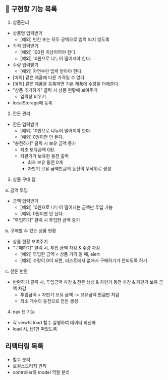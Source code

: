 ## 📌 구현할 기능 목록

1. 상품관리

- 상품명 입력받기
  - [예외] 빈칸 또는 모두 공백으로 입력 되지 않도록
- 가격 입력받기
  - [예외] 100원 이상이어야 한다.
  - [예외] 10원으로 나누어 떨어져야 한다.
- 수량 입력받기
  - [예외] 자연수만 입력 받아야 한다.
- [예외] 같은 제품에 다른 가격일 수 없다.
- [예외] 같은 제품을 등록하면 기본 제품에 수량을 더해준다.
- "상품 추가하기" 클릭 시 상품 현황에 보여주기
  - 입력창 비우기
- localStorage에 등록

2. 잔돈 관리

- 잔돈 입력받기
  - [예외] 10원으로 나누어 떨어져야 한다.
  - [예외] 0원이면 안 된다.
- "충전하기" 클릭 시 보유 금액 증가
  - 최초 보유금액 0원.
  - 자판기가 보유한 동전 출력
    - 최초 보유 동전 0개
    - 자판기 보유 금액만큼의 동전이 무작위로 생성

3. 상품 구매 탭

a. 금액 투입

- 금액 입력받기
  - [예외] 10원으로 나누어 떨어지는 금액만 투입 가능
  - [예외] 0원이면 안 된다.
- "투입하기" 클릭 시 투입한 금액 증가

b. 구매할 수 있는 상품 현황

- 상품 현황 보여주기
- "구매하기" 클릭 시, 투입 금액 차감 & 수량 차감
  - [예외] 투입한 금액 < 상품 가격 일 때, alert
  - [예외] 수량이 0이 되면, 리스트에서 없애서 구매하기가 안되도록 하기

c. 잔돈 반환

- 반환하기 클릭 시, 투입금액 차감 & 잔돈 생성 & 자판기 동전 차감 & 자판기 보유 금액 차감
  - 투입금액 > 자판기 보유 금액 -> 보유금액 만큼만 차감
  - 최소 개수의 동전으로 잔돈 생성

4. nav 탭 기능

- 각 view의 load 함수 실행하여 데이터 최신화
- load 시, 탭1만 떠있도록

## 리팩터링 목록

- 함수 분리
- 로컬스토리지 관리
- controller와 model 역할 분리

